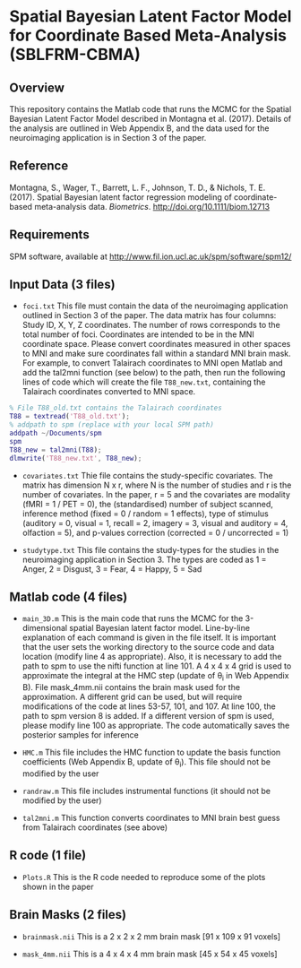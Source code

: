 # Spatial Bayesian Latent Factor Model for Coordinate Based Meta-Analysis (SBLFRM-CBMA)

## Overview

This repository contains the Matlab code that runs the MCMC for the Spatial Bayesian Latent Factor Model described in Montagna et al. (2017).  Details of the analysis are outlined in Web Appendix B, and the data used for the neuroimaging application  is in Section 3 of the paper. 

## Reference

Montagna, S., Wager, T., Barrett, L. F., Johnson, T. D., & Nichols, T. E. (2017). Spatial Bayesian latent factor regression modeling of coordinate-based meta-analysis data. _Biometrics_. http://doi.org/10.1111/biom.12713

## Requirements

SPM software, available at http://www.fil.ion.ucl.ac.uk/spm/software/spm12/


## Input Data (3 files)

* `foci.txt` This file must contain the data of the neuroimaging application outlined in Section 3 of the paper. The data matrix has four columns: Study ID, X, Y, Z coordinates. The number of rows corresponds to the total number of foci. Coordinates are intended to be in the MNI coordinate space. Please convert coordinates measured in other spaces to MNI and make sure coordinates fall within a standard MNI brain mask. For example, to convert Talairach coordinates to MNI open Matlab and add the tal2mni function (see below) to the path, then run the following lines of code which will create the file `T88_new.txt`, containing the Talairach coordinates converted to MNI space.

 	  
```matlab
% File T88_old.txt contains the Talairach coordinates
T88 = textread('T88_old.txt'); 	
% addpath to spm (replace with your local SPM path)
addpath ~/Documents/spm
spm
T88_new = tal2mni(T88);
dlmwrite('T88_new.txt', T88_new);
```


* `covariates.txt` Thie file contains the study-specific covariates. The matrix has dimension N x r, where N is the number of studies and r is the number of covariates. In the paper, r = 5 and the covariates are modality (fMRI = 1 / PET = 0), the (standardised) number of subject scanned, inference method (fixed = 0 / random = 1 effects), type of stimulus (auditory = 0, visual = 1, recall = 2, imagery = 3, visual and auditory = 4, olfaction = 5), and p-values correction (corrected = 0 / uncorrected = 1)

* `studytype.txt` This file contains the study-types for the studies in the neuroimaging application in Section 3. The types are coded as 1 = Anger, 2 = Disgust, 3 = Fear, 4 = Happy, 5 = Sad

## Matlab code (4 files)

* `main_3D.m` This is the main code that runs the MCMC for the 3-dimensional spatial Bayesian latent factor model. Line-by-line explanation of each command is given in the file itself. It is important that the user sets the working directory to the source code and data location (modify line 4 as appropriate). Also, it is necessary to add the path to spm to use the nifti function at line 101. A 4 x 4 x 4 grid is used to approximate the integral at the HMC step (update of θ<sub>i</sub> in Web Appendix B). File mask_4mm.nii contains the brain mask used for the approximation. A different grid can be used, but will require modifications of the code at lines 53-57, 101, and 107. At line 100, the path to spm version 8 is added. If a different version of spm is used, please modify line 100 as appropriate. The code automatically saves the posterior samples for inference

* `HMC.m` This file includes the HMC function to update the basis function coefficients (Web Appendix B, update of θ<sub>i</sub>). This file should not be modified by the user

* `randraw.m` This file includes instrumental functions (it should not be modified by the user) 

* `tal2mni.m` This function converts coordinates to MNI brain best guess from Talairach coordinates (see above)

 
## R code (1 file)

* `Plots.R` This is the R code needed to reproduce some of the plots shown in the paper


## Brain Masks (2 files)

* `brainmask.nii` This is a 2 x 2 x 2 mm brain mask [91 x 109 x 91 voxels]

* `mask_4mm.nii` This is a 4 x 4 x 4 mm brain mask [45 x 54 x 45 voxels]
